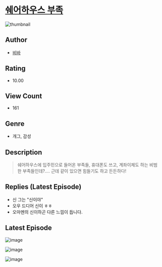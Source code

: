 # [쉐어하우스 부족](https://comic.naver.com/bestChallenge/list?titleId=810007)
![thumbnail](https://image-comic.pstatic.net/user_contents_data/challenge_comic/2023/05/23/308050/upload_4135823323218327089_480x623.jpeg)

## Author
- [비바](https://comic.naver.com/artistTitle?id=308050)

## Rating
- 10.00

## View Count
- 161

## Genre
- 개그, 감성

## Description
> 쉐어하우스에 입주민으로 들어온 부족들, 휴대폰도 쓰고, 계좌이체도 하는 비범한 부족들인데?.... 근데 같이 있으면 힘들기도 하고 든든하다!

## Replies (Latest Episode)
- 신 그는 "신이야"
- 오우 드디어 신이 ㅎㅎ
- 오마멘의 신이하곤 다른 느낌이 듭니다.

## Latest Episode
![image](https://image-comic.pstatic.net/user_contents_data/challenge_comic/2023/05/23/308050/upload_7306583938085970485.jpeg)

![image](https://image-comic.pstatic.net/user_contents_data/challenge_comic/2023/05/23/308050/upload_7089007096803374649.jpeg)

![image](https://image-comic.pstatic.net/user_contents_data/challenge_comic/2023/05/23/308050/upload_7234247961364411746.jpeg)
